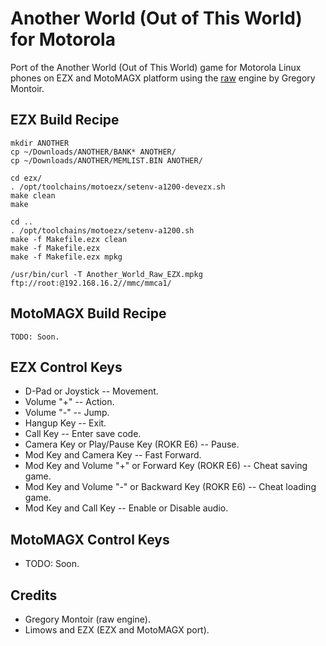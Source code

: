 Another World (Out of This World) for Motorola
==============================================

Port of the Another World (Out of This World) game for Motorola Linux phones on EZX and MotoMAGX platform using the [raw](https://github.com/cyxx/rawgl/tree/raw) engine by Gregory Montoir.

<!-- TODO: Put photos or screenshot here. -->

## EZX Build Recipe

```
mkdir ANOTHER
cp ~/Downloads/ANOTHER/BANK* ANOTHER/
cp ~/Downloads/ANOTHER/MEMLIST.BIN ANOTHER/

cd ezx/
. /opt/toolchains/motoezx/setenv-a1200-devezx.sh
make clean
make

cd ..
. /opt/toolchains/motoezx/setenv-a1200.sh
make -f Makefile.ezx clean
make -f Makefile.ezx
make -f Makefile.ezx mpkg

/usr/bin/curl -T Another_World_Raw_EZX.mpkg ftp://root:@192.168.16.2//mmc/mmca1/
```

## MotoMAGX Build Recipe

```
TODO: Soon.
```

## EZX Control Keys

* D-Pad or Joystick -- Movement.
* Volume "+" -- Action.
* Volume "-" -- Jump.
* Hangup Key -- Exit.
* Call Key -- Enter save code.
* Camera Key or Play/Pause Key (ROKR E6) -- Pause.
* Mod Key and Camera Key -- Fast Forward.
* Mod Key and Volume "+" or Forward Key (ROKR E6) -- Cheat saving game.
* Mod Key and Volume "-" or Backward Key (ROKR E6) -- Cheat loading game.
* Mod Key and Call Key -- Enable or Disable audio.

## MotoMAGX Control Keys

* TODO: Soon.

## Credits

* Gregory Montoir (raw engine).
* Limows and EZX (EZX and MotoMAGX port).
